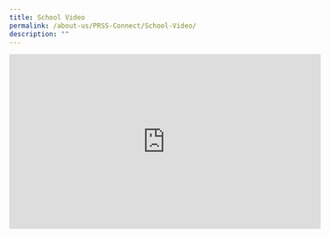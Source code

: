 ```yaml
---
title: School Video
permalink: /about-us/PRSS-Connect/School-Video/
description: ""
---
```

<iframe width="560" height="315" src="https://www.youtube.com/embed/tJBKcEtcjRk" title="YouTube video player" frameborder="0" allow="accelerometer; autoplay; clipboard-write; encrypted-media; gyroscope; picture-in-picture" allowfullscreen=""></iframe>